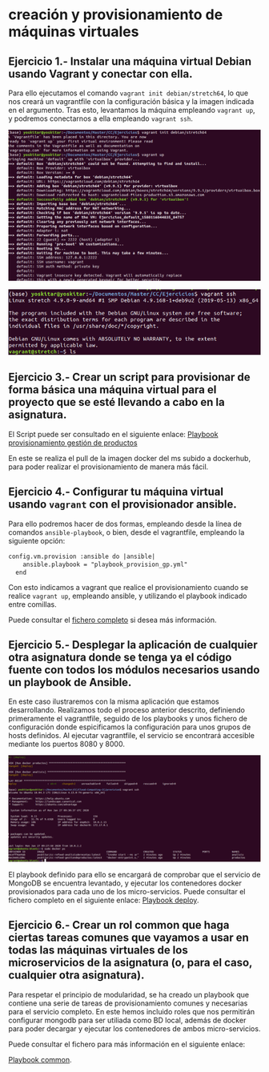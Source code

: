 # creación y provisionamiento de máquinas virtuales

## Ejercicio 1.- Instalar una máquina virtual Debian usando Vagrant y conectar con ella.

Para ello ejecutamos el comando `vagrant init debian/stretch64`, lo que nos creará un vagrantfile con la configuración básica y la imagen indicada en el argumento. Tras esto, levantamos la máquina empleando `vagrant up`, y podremos conectarnos a ella empleando `vagrant ssh`.

![Vagrant up ](https://raw.githubusercontent.com/yoskitar/Ejercicios-CC/master/imagenes/Vagrant_debian_up.png)


![Vagrant ssh ](https://raw.githubusercontent.com/yoskitar/Ejercicios-CC/master/imagenes/Vagrant_debian_ssh.png)

## Ejercicio 3.- Crear un script para provisionar de forma básica una máquina virtual para el proyecto que se esté llevando a cabo en la asignatura.

El Script puede ser consultado en el siguiente enlace:
[Playbook provisionamiento gestión de productos](https://github.com/yoskitar/Cloud-Computing-CC/blob/master/provision/playbook_provision_gp.yml)

En este se realiza el pull de la imagen docker del ms subido a dockerhub, para poder realizar el provisionamiento de manera más fácil.

## Ejercicio 4.- Configurar tu máquina virtual usando `vagrant` con el provisionador ansible.

Para ello podremos hacer de dos formas, empleando desde la línea de comandos `ansible-playbook`, o bien, desde el vagrantfile, empleando la siguiente opción:

```
config.vm.provision :ansible do |ansible|
    ansible.playbook = "playbook_provision_gp.yml"
  end
```

Con esto indicamos a vagrant que realice el provisionamiento cuando se realice `vagrant up`, empleando ansible, y utilizando el playbook indicado entre comillas.

Puede consultar el [fichero completo](https://github.com/yoskitar/Cloud-Computing-CC/blob/master/provision/Vagrantfile) si desea más información.

## Ejercicio 5.- Desplegar la aplicación de cualquier otra asignatura donde se tenga ya el código fuente con todos los módulos necesarios usando un playbook de Ansible.

En este caso ilustraremos con la misma aplicación que estamos desarrollando. Realizamos todo el proceso anterior descrito, definiendo primeramente el vagrantfile, seguido de los playbooks y unos fichero de configuración donde espicificamos la configuración para unos grupos de hosts definidos. Al ejecutar vagrantfile, el servicio se encontrará accesible mediante los puertos 8080 y 8000.

![Vagrant ssh ](https://raw.githubusercontent.com/yoskitar/Ejercicios-CC/master/imagenes/vagrant_deploy_docker_ps.png)

El playbook definido para ello se encargará de comprobar que el servicio de MongoDB se encuentra levantado, y ejecutar los contenedores docker provisionados para cada uno de los micro-servicios. Puede consultar el fichero completo en el siguiente enlace:
[Playbook deploy](https://github.com/yoskitar/Cloud-Computing-CC/blob/master/provision/playbook_deploy.yml).

## Ejercicio 6.- Crear un rol common que haga ciertas tareas comunes que vayamos a usar en todas las máquinas virtuales de los microservicios de la asignatura (o, para el caso, cualquier otra asignatura).

Para respetar el principio de modularidad, se ha creado un playbook que contiene una serie de tareas de provisionamiento comunes y necesarias para el servicio completo. En este hemos incluido roles que nos permitirán configurar mongodb para ser utiliada como BD local, además de docker para poder decargar y ejecutar los contenedores de ambos micro-servicios.

Puede consultar el fichero para más información en el siguiente enlace:

[Playbook common](https://github.com/yoskitar/Cloud-Computing-CC/blob/master/provision/playbook_provision_common.yml).